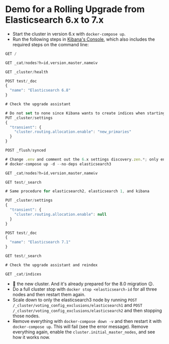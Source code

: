 # Demo for a Rolling Upgrade from Elasticsearch 6.x to 7.x

* Start the cluster in version 6.x with `docker-compose up`.
* Run the following steps in [Kibana's Console](http://localhost:5601/app/kibana#/dev_tools/console?_g=()), which also includes the required steps on the command line:

```js
GET /

GET _cat/nodes?h=id,version,master,name&v

GET _cluster/health

POST test/_doc
{
  "name": "Elasticsearch 6.8"
}

# Check the upgrade assistant

# Do not set to none since Kibana wants to create indices when starting up with 7
PUT _cluster/settings
{
  "transient": {
    "cluster.routing.allocation.enable": "new_primaries"
  }
}

POST _flush/synced

# Change .env and comment out the 6.x settings discovery.zen.*; only enable discovery.seed_hosts
# docker-compose up -d --no-deps elasticsearch3

GET _cat/nodes?h=id,version,master,name&v

GET test/_search

# Same procedure for elasticsearch2, elasticsearch 1, and kibana

PUT _cluster/settings
{
  "transient": {
    "cluster.routing.allocation.enable": null
  }
}

POST test/_doc
{
  "name": "Elasticsearch 7.1"
}

GET test/_search

# Check the upgrade assistant and reindex

GET _cat/indices
```

* 🥳 the new cluster. And it's already prepared for the 8.0 migration 😉.
* Do a full cluster stop with `docker stop <elasticsearch-id` for all three nodes and then restart them again.
* Scale down to only the elasticsearch3 node by running `POST /_cluster/voting_config_exclusions/elasticsearch1` and `POST /_cluster/voting_config_exclusions/elasticsearch2` and then stopping those nodes.
* Remove everything with `docker-compose down -v` and then restart it with `docker-compose up`. This will fail (see the error message). Remove everything again, enable the `cluster.initial_master_nodes`, and see how it works now.
